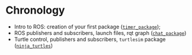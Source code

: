 # Chronology

- Intro to ROS: creation of your first package ([`timer_package`](timer_package));
- ROS publishers and subscribers, launch files, rqt graph ([`chat_package`](chat_package))
- Turtle control, publishers and subscribers, `turtlesim` package ([`ninja_turtles`](ninja_turtles))
